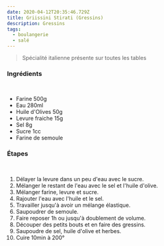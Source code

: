 ```yaml
---
date: 2020-04-12T20:35:46.729Z
title: Griissini Stirati (Gressins)
description: Gressins
tags:
  - boulangerie
  - salé
---
```


> Spécialité italienne présente sur toutes les tables
﻿
﻿
### Ingrédients
﻿
- Farine 500g
- Eau 280ml
- Huile d'Olives 50g
- Levure fraiche 15g
- Sel 8g
- Sucre 1cc
- Farine de semoule
﻿
### Étapes
﻿
1. Délayer la levure dans un peu d'eau avec le sucre.
2. Mélanger le restant de l'eau avec le sel et l'huile d'olive.
3. Mélanger farine, levure et sucre.
4. Rajouter l'eau avec l'huile et le sel.
5. Travailler jusqu'à avoir un mélange élastique.
6. Saupoudrer de semoule.
7. Faire reposer 1h ou jusqu'à doublement de volume.
8. Découper des petits bouts et en faire des gressins.
9. Saupoudre de sel, huile d'olive et herbes.
10. Cuire 10min à 200°
